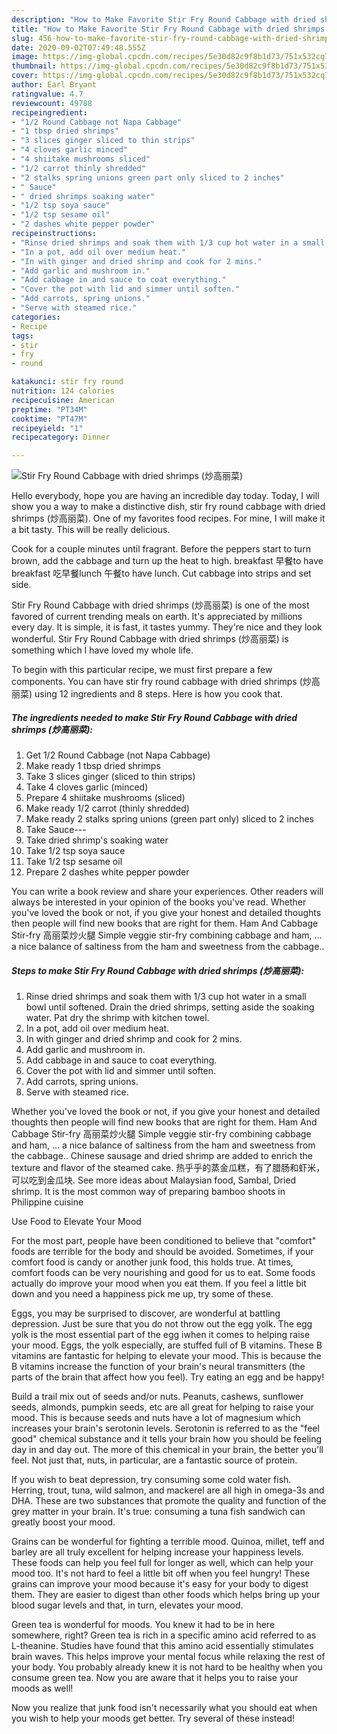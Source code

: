 ```yaml
---
description: "How to Make Favorite Stir Fry Round Cabbage with dried shrimps (炒高丽菜)"
title: "How to Make Favorite Stir Fry Round Cabbage with dried shrimps (炒高丽菜)"
slug: 456-how-to-make-favorite-stir-fry-round-cabbage-with-dried-shrimps
date: 2020-09-02T07:49:48.555Z
image: https://img-global.cpcdn.com/recipes/5e30d82c9f8b1d73/751x532cq70/stir-fry-round-cabbage-with-dried-shrimps-炒高丽菜-recipe-main-photo.jpg
thumbnail: https://img-global.cpcdn.com/recipes/5e30d82c9f8b1d73/751x532cq70/stir-fry-round-cabbage-with-dried-shrimps-炒高丽菜-recipe-main-photo.jpg
cover: https://img-global.cpcdn.com/recipes/5e30d82c9f8b1d73/751x532cq70/stir-fry-round-cabbage-with-dried-shrimps-炒高丽菜-recipe-main-photo.jpg
author: Earl Bryant
ratingvalue: 4.7
reviewcount: 49788
recipeingredient:
- "1/2 Round Cabbage not Napa Cabbage"
- "1 tbsp dried shrimps"
- "3 slices ginger sliced to thin strips"
- "4 cloves garlic minced"
- "4 shiitake mushrooms sliced"
- "1/2 carrot thinly shredded"
- "2 stalks spring unions green part only sliced to 2 inches"
- " Sauce"
- " dried shrimps soaking water"
- "1/2 tsp soya sauce"
- "1/2 tsp sesame oil"
- "2 dashes white pepper powder"
recipeinstructions:
- "Rinse dried shrimps and soak them with 1/3 cup hot water in a small bowl until softened. Drain the dried shrimps, setting aside the soaking water. Pat dry the shrimp with kitchen towel."
- "In a pot, add oil over medium heat."
- "In with ginger and dried shrimp and cook for 2 mins."
- "Add garlic and mushroom in."
- "Add cabbage in and sauce to coat everything."
- "Cover the pot with lid and simmer until soften."
- "Add carrots, spring unions."
- "Serve with steamed rice."
categories:
- Recipe
tags:
- stir
- fry
- round

katakunci: stir fry round 
nutrition: 124 calories
recipecuisine: American
preptime: "PT34M"
cooktime: "PT47M"
recipeyield: "1"
recipecategory: Dinner

---
```



![Stir Fry Round Cabbage with dried shrimps (炒高丽菜)](https://img-global.cpcdn.com/recipes/5e30d82c9f8b1d73/751x532cq70/stir-fry-round-cabbage-with-dried-shrimps-炒高丽菜-recipe-main-photo.jpg)

Hello everybody, hope you are having an incredible day today. Today, I will show you a way to make a distinctive dish, stir fry round cabbage with dried shrimps (炒高丽菜). One of my favorites food recipes. For mine, I will make it a bit tasty. This will be really delicious.

Cook for a couple minutes until fragrant. Before the peppers start to turn brown, add the cabbage and turn up the heat to high. breakfast 早餐to have breakfast 吃早餐lunch 午餐to have lunch. Cut cabbage into strips and set side.

Stir Fry Round Cabbage with dried shrimps (炒高丽菜) is one of the most favored of current trending meals on earth. It's appreciated by millions every day. It is simple, it is fast, it tastes yummy. They're nice and they look wonderful. Stir Fry Round Cabbage with dried shrimps (炒高丽菜) is something which I have loved my whole life.


To begin with this particular recipe, we must first prepare a few components. You can have stir fry round cabbage with dried shrimps (炒高丽菜) using 12 ingredients and 8 steps. Here is how you cook that.

<!--inarticleads1-->

##### The ingredients needed to make Stir Fry Round Cabbage with dried shrimps (炒高丽菜):

1. Get 1/2 Round Cabbage (not Napa Cabbage)
1. Make ready 1 tbsp dried shrimps
1. Take 3 slices ginger (sliced to thin strips)
1. Take 4 cloves garlic (minced)
1. Prepare 4 shiitake mushrooms (sliced)
1. Make ready 1/2 carrot (thinly shredded)
1. Make ready 2 stalks spring unions (green part only) sliced to 2 inches
1. Take  Sauce---
1. Take  dried shrimp&#39;s soaking water
1. Take 1/2 tsp soya sauce
1. Take 1/2 tsp sesame oil
1. Prepare 2 dashes white pepper powder


You can write a book review and share your experiences. Other readers will always be interested in your opinion of the books you&#39;ve read. Whether you&#39;ve loved the book or not, if you give your honest and detailed thoughts then people will find new books that are right for them. Ham And Cabbage Stir-fry 高丽菜炒火腿 Simple veggie stir-fry combining cabbage and ham, … a nice balance of saltiness from the ham and sweetness from the cabbage.. 

<!--inarticleads2-->

##### Steps to make Stir Fry Round Cabbage with dried shrimps (炒高丽菜):

1. Rinse dried shrimps and soak them with 1/3 cup hot water in a small bowl until softened. Drain the dried shrimps, setting aside the soaking water. Pat dry the shrimp with kitchen towel.
1. In a pot, add oil over medium heat.
1. In with ginger and dried shrimp and cook for 2 mins.
1. Add garlic and mushroom in.
1. Add cabbage in and sauce to coat everything.
1. Cover the pot with lid and simmer until soften.
1. Add carrots, spring unions.
1. Serve with steamed rice.


Whether you&#39;ve loved the book or not, if you give your honest and detailed thoughts then people will find new books that are right for them. Ham And Cabbage Stir-fry 高丽菜炒火腿 Simple veggie stir-fry combining cabbage and ham, … a nice balance of saltiness from the ham and sweetness from the cabbage.. Chinese sausage and dried shrimp are added to enrich the texture and flavor of the steamed cake. 热乎乎的蒸金瓜糕，有了腊肠和虾米，可以吃到金瓜块. See more ideas about Malaysian food, Sambal, Dried shrimp. It is the most common way of preparing bamboo shoots in Philippine cuisine 

Use Food to Elevate Your Mood


For the most part, people have been conditioned to believe that "comfort" foods are terrible for the body and should be avoided. Sometimes, if your comfort food is candy or another junk food, this holds true. At times, comfort foods can be very nourishing and good for us to eat. Some foods actually do improve your mood when you eat them. If you feel a little bit down and you need a happiness pick me up, try some of these.

Eggs, you may be surprised to discover, are wonderful at battling depression. Just be sure that you do not throw out the egg yolk. The egg yolk is the most essential part of the egg iwhen it comes to helping raise your mood. Eggs, the yolk especially, are stuffed full of B vitamins. These B vitamins are fantastic for helping to elevate your mood. This is because the B vitamins increase the function of your brain's neural transmitters (the parts of the brain that affect how you feel). Try eating an egg and be happy!

Build a trail mix out of seeds and/or nuts. Peanuts, cashews, sunflower seeds, almonds, pumpkin seeds, etc are all great for helping to raise your mood. This is because seeds and nuts have a lot of magnesium which increases your brain's serotonin levels. Serotonin is referred to as the "feel good" chemical substance and it tells your brain how you should be feeling day in and day out. The more of this chemical in your brain, the better you'll feel. Not just that, nuts, in particular, are a fantastic source of protein.

If you wish to beat depression, try consuming some cold water fish. Herring, trout, tuna, wild salmon, and mackerel are all high in omega-3s and DHA. These are two substances that promote the quality and function of the grey matter in your brain. It's true: consuming a tuna fish sandwich can greatly boost your mood. 

Grains can be wonderful for fighting a terrible mood. Quinoa, millet, teff and barley are all truly excellent for helping increase your happiness levels. These foods can help you feel full for longer as well, which can help your mood too. It's not hard to feel a little bit off when you feel hungry! These grains can improve your mood because it's easy for your body to digest them. They are easier to digest than other foods which helps bring up your blood sugar levels and that, in turn, elevates your mood.

Green tea is wonderful for moods. You knew it had to be in here somewhere, right? Green tea is rich in a specific amino acid referred to as L-theanine. Studies have found that this amino acid essentially stimulates brain waves. This helps improve your mental focus while relaxing the rest of your body. You probably already knew it is not hard to be healthy when you consume green tea. Now you are aware that it helps you to raise your moods as well!

Now you realize that junk food isn't necessarily what you should eat when you wish to help your moods get better. Try several of these instead!

